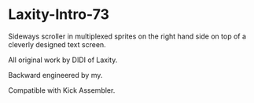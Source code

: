 # Laxity-Intro-73

Sideways scroller in multiplexed sprites on the right hand side on top of a cleverly designed text screen.

All original work by DIDI of Laxity. 

Backward engineered by my.

Compatible with Kick Assembler.
